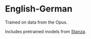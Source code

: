 # English-German

Trained on data from the Opus.

Includes pretrained models from [Stanza](https://github.com/stanfordnlp/stanza/blob/master/LICENSE).

